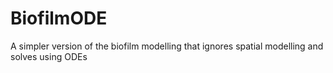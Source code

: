 # BiofilmODE
A simpler version of the biofilm modelling that ignores spatial modelling and solves using ODEs
